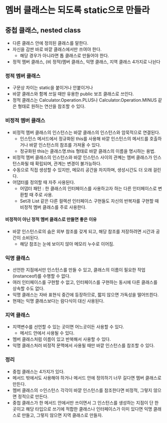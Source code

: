 # 멤버 클래스는 되도록 static으로 만들라

## 중첩 클래스, nested class
- 다른 클래스 안에 정의된 클래스를 말한다.
- 자신을 감싼 바로 바깥 클래스에서만 쓰여야 한다.
  + 해당 경우가 아니라면 톱 클래스로 만들어야 한다.
- 정적 멤버 클래스, (비 정적)멤버 클래스, 익명 클래스, 지역 클래스 4가지로 나뉜다

### 정적 멤버 클래스
- 구문상 차이는 static을 붙이거나 안붙이거나
- 바깥 클래스와 함께 쓰일 때만 유용한 public 보조 클래스로 쓰인다.
- 정적 클래스는 Calculator.Operation.PLUS나 Calculator.Operation.MINUS 같은 형태로 원하는 연산을 참조할 수 있다.

### 비정적 멤버 클래스
- 비정적 멤버 클래스의 인스턴스는 바깥 클래스의 인스턴스와 암묵적으로 연결된다.
  + 인스턴스 메서드에서 정규화된 this를 사용해 바깥 인스턴스의 메서드를 호출하거나 바깥 인스턴스의 참조를 가져올 수 있다.
  + 정규화된 this는 클래스명.this 형태로 바깥 클래스의 이름을 명시하는 용법.
- 비정적 멤버 클래스의 인스턴스와 바깥 인스턴스 사이의 관꼐는 멤버 클래스가 인스턴스화될 때 확립되며, 관계는 변경이 불가능하다.
- 수동으로 직접 생성할 수 있지만, 메모리 공간을 차지하며, 생성시간도 더 오래 걸린다.
- 어댑터를 정의할 때 자주 사용된다.
  + 어댑터 패턴 : 한 클래스의 인터페이스를 사용하고자 하는 다른 인터페이스로 변환할 때 주로 사용.
  + Set과 List 같은 다른 컬렉션 인터페이스 구현들도 자신의 반복자를 구현할 때 비정적 멤버 클래스를 주로 사용한다.
  
#### 비정적이 아닌 정적 멤버 클래스로 만들면 좋은 이유
- 바깥 인스턴스로의 숨은 외부 참조를 갖게 되고, 해당 참조를 저장하려면 시간과 공간이 소비된다.
  + 해당 참조는 눈에 보이지 않아 메모리 누수로 이어짐.

### 익명 클래스
- 선언한 지점에서만 인스턴스를 만들 수 있고, 클래스의 이름이 필요한 작업(instanceof)를 수행할 수 없다.
- 여러 인터페이스를 구현할 수 없고, 인터페이스를 구현하는 동시에 다른 클래스를 상속할 수도 없다.
- 익명 클래스는 자바 표현식 중간에 등장하므로, 짧지 않으면 가독성을 떨어뜨릔다.
- 현재는 익명 클래스보다는 람다식이 대신 사용된다.

### 지역 클래스
- 지역변수를 선언할 수 있는 곳이면 어느곳이든 사용할 수 있다.
  + 메서드 안에서 사용될 수 있다.
- 멤버 클래스처럼 이름이 있고 반복해서 사용할 수 있다.
- 익명 클래스처러 비정적 문맥에서 사용될 때만 바깥 인스턴스를 참조할 수 있다.

### 정리
- 중첩 클래스는 4가지가 있다.
- 메서드 밖에서도 사용해야 하거나 메서드 안에 정의하기 너무 길다면 멤버 클래스로 만든다.
- 멤버 클래스의 ㅇ인스턴스 각각이 바깥 인스턴스를 참조한다면 비정적, 그렇지 않으면 정적으로 만든다.
- 중첩 클래스가 한 메서드 안에서만 쓰이면서 그 인스턴스를 생성하는 지점이 단 한 곳이고 해당 타입으로 쓰기에 적합한 클래스나 인터페이스가 이미 있다면 익명 클래스로 만들고, 그렇지 않으면 지역 클래스로 만들자.


